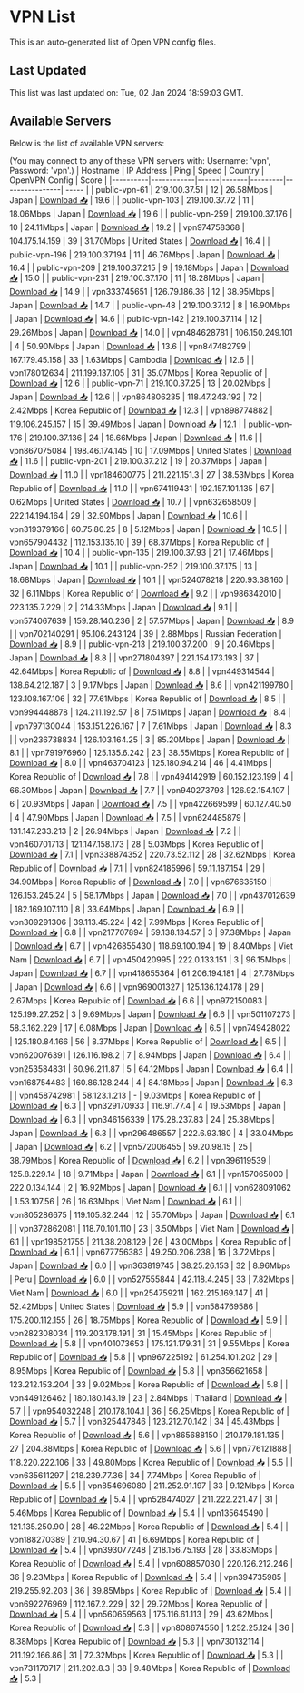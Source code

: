 # VPN List

This is an auto-generated list of Open VPN config files.

## Last Updated

This list was last updated on: Tue, 02 Jan 2024 18:59:03 GMT.

## Available Servers

Below is the list of available VPN servers:

(You may connect to any of these VPN servers with: Username: 'vpn', Password: 'vpn'.)
| Hostname | IP Address | Ping | Speed | Country | OpenVPN Config | Score |
|----------|------------|------|-------|---------|----------------| ----- |
| public-vpn-61 | 219.100.37.51 | 12 | 26.58Mbps | Japan | [Download 📥](./configs/server_0_JP.ovpn) | 19.6 |
| public-vpn-103 | 219.100.37.72 | 11 | 18.06Mbps | Japan | [Download 📥](./configs/server_1_JP.ovpn) | 19.6 |
| public-vpn-259 | 219.100.37.176 | 10 | 24.11Mbps | Japan | [Download 📥](./configs/server_2_JP.ovpn) | 19.2 |
| vpn974758368 | 104.175.14.159 | 39 | 31.70Mbps | United States | [Download 📥](./configs/server_3_US.ovpn) | 16.4 |
| public-vpn-196 | 219.100.37.194 | 11 | 46.76Mbps | Japan | [Download 📥](./configs/server_4_JP.ovpn) | 16.4 |
| public-vpn-209 | 219.100.37.215 | 9 | 19.18Mbps | Japan | [Download 📥](./configs/server_5_JP.ovpn) | 15.0 |
| public-vpn-231 | 219.100.37.170 | 11 | 18.28Mbps | Japan | [Download 📥](./configs/server_6_JP.ovpn) | 14.9 |
| vpn333745651 | 126.79.186.36 | 12 | 38.95Mbps | Japan | [Download 📥](./configs/server_7_JP.ovpn) | 14.7 |
| public-vpn-48 | 219.100.37.12 | 8 | 16.90Mbps | Japan | [Download 📥](./configs/server_8_JP.ovpn) | 14.6 |
| public-vpn-142 | 219.100.37.114 | 12 | 29.26Mbps | Japan | [Download 📥](./configs/server_9_JP.ovpn) | 14.0 |
| vpn484628781 | 106.150.249.101 | 4 | 50.90Mbps | Japan | [Download 📥](./configs/server_10_JP.ovpn) | 13.6 |
| vpn847482799 | 167.179.45.158 | 33 | 1.63Mbps | Cambodia | [Download 📥](./configs/server_11_KH.ovpn) | 12.6 |
| vpn178012634 | 211.199.137.105 | 31 | 35.07Mbps | Korea Republic of | [Download 📥](./configs/server_12_KR.ovpn) | 12.6 |
| public-vpn-71 | 219.100.37.25 | 13 | 20.02Mbps | Japan | [Download 📥](./configs/server_13_JP.ovpn) | 12.6 |
| vpn864806235 | 118.47.243.192 | 72 | 2.42Mbps | Korea Republic of | [Download 📥](./configs/server_14_KR.ovpn) | 12.3 |
| vpn898774882 | 119.106.245.157 | 15 | 39.49Mbps | Japan | [Download 📥](./configs/server_15_JP.ovpn) | 12.1 |
| public-vpn-176 | 219.100.37.136 | 24 | 18.66Mbps | Japan | [Download 📥](./configs/server_16_JP.ovpn) | 11.6 |
| vpn867075084 | 198.46.174.145 | 10 | 17.09Mbps | United States | [Download 📥](./configs/server_17_US.ovpn) | 11.6 |
| public-vpn-201 | 219.100.37.212 | 19 | 20.37Mbps | Japan | [Download 📥](./configs/server_18_JP.ovpn) | 11.0 |
| vpn184600775 | 211.221.151.3 | 27 | 38.53Mbps | Korea Republic of | [Download 📥](./configs/server_19_KR.ovpn) | 11.0 |
| vpn674119431 | 192.157.101.135 | 67 | 0.62Mbps | United States | [Download 📥](./configs/server_20_US.ovpn) | 10.7 |
| vpn632658509 | 222.14.194.164 | 29 | 32.90Mbps | Japan | [Download 📥](./configs/server_21_JP.ovpn) | 10.6 |
| vpn319379166 | 60.75.80.25 | 8 | 5.12Mbps | Japan | [Download 📥](./configs/server_22_JP.ovpn) | 10.5 |
| vpn657904432 | 112.153.135.10 | 39 | 68.37Mbps | Korea Republic of | [Download 📥](./configs/server_23_KR.ovpn) | 10.4 |
| public-vpn-135 | 219.100.37.93 | 21 | 17.46Mbps | Japan | [Download 📥](./configs/server_24_JP.ovpn) | 10.1 |
| public-vpn-252 | 219.100.37.175 | 13 | 18.68Mbps | Japan | [Download 📥](./configs/server_25_JP.ovpn) | 10.1 |
| vpn524078218 | 220.93.38.160 | 32 | 6.11Mbps | Korea Republic of | [Download 📥](./configs/server_26_KR.ovpn) | 9.2 |
| vpn986342010 | 223.135.7.229 | 2 | 214.33Mbps | Japan | [Download 📥](./configs/server_27_JP.ovpn) | 9.1 |
| vpn574067639 | 159.28.140.236 | 2 | 57.57Mbps | Japan | [Download 📥](./configs/server_28_JP.ovpn) | 8.9 |
| vpn702140291 | 95.106.243.124 | 39 | 2.88Mbps | Russian Federation | [Download 📥](./configs/server_29_RU.ovpn) | 8.9 |
| public-vpn-213 | 219.100.37.200 | 9 | 20.46Mbps | Japan | [Download 📥](./configs/server_30_JP.ovpn) | 8.8 |
| vpn271804397 | 221.154.173.193 | 37 | 42.64Mbps | Korea Republic of | [Download 📥](./configs/server_31_KR.ovpn) | 8.8 |
| vpn449314544 | 138.64.212.187 | 3 | 9.17Mbps | Japan | [Download 📥](./configs/server_32_JP.ovpn) | 8.6 |
| vpn421199780 | 123.108.167.106 | 32 | 77.61Mbps | Korea Republic of | [Download 📥](./configs/server_33_KR.ovpn) | 8.5 |
| vpn994448878 | 124.211.192.57 | 8 | 7.51Mbps | Japan | [Download 📥](./configs/server_34_JP.ovpn) | 8.4 |
| vpn797130044 | 153.151.226.167 | 7 | 7.61Mbps | Japan | [Download 📥](./configs/server_35_JP.ovpn) | 8.3 |
| vpn236738834 | 126.103.164.25 | 3 | 85.20Mbps | Japan | [Download 📥](./configs/server_36_JP.ovpn) | 8.1 |
| vpn791976960 | 125.135.6.242 | 23 | 38.55Mbps | Korea Republic of | [Download 📥](./configs/server_37_KR.ovpn) | 8.0 |
| vpn463704123 | 125.180.94.214 | 46 | 4.41Mbps | Korea Republic of | [Download 📥](./configs/server_38_KR.ovpn) | 7.8 |
| vpn494142919 | 60.152.123.199 | 4 | 66.30Mbps | Japan | [Download 📥](./configs/server_39_JP.ovpn) | 7.7 |
| vpn940273793 | 126.92.154.107 | 6 | 20.93Mbps | Japan | [Download 📥](./configs/server_40_JP.ovpn) | 7.5 |
| vpn422669599 | 60.127.40.50 | 4 | 47.90Mbps | Japan | [Download 📥](./configs/server_41_JP.ovpn) | 7.5 |
| vpn624485879 | 131.147.233.213 | 2 | 26.94Mbps | Japan | [Download 📥](./configs/server_42_JP.ovpn) | 7.2 |
| vpn460701713 | 121.147.158.173 | 28 | 5.03Mbps | Korea Republic of | [Download 📥](./configs/server_43_KR.ovpn) | 7.1 |
| vpn338874352 | 220.73.52.112 | 28 | 32.62Mbps | Korea Republic of | [Download 📥](./configs/server_44_KR.ovpn) | 7.1 |
| vpn824185996 | 59.11.187.154 | 29 | 34.90Mbps | Korea Republic of | [Download 📥](./configs/server_45_KR.ovpn) | 7.0 |
| vpn676635150 | 126.153.245.24 | 5 | 58.17Mbps | Japan | [Download 📥](./configs/server_46_JP.ovpn) | 7.0 |
| vpn437012639 | 182.169.107.110 | 8 | 33.64Mbps | Japan | [Download 📥](./configs/server_47_JP.ovpn) | 6.9 |
| vpn309291306 | 39.113.45.224 | 42 | 7.99Mbps | Korea Republic of | [Download 📥](./configs/server_48_KR.ovpn) | 6.8 |
| vpn217707894 | 59.138.134.57 | 3 | 97.38Mbps | Japan | [Download 📥](./configs/server_49_JP.ovpn) | 6.7 |
| vpn426855430 | 118.69.100.194 | 19 | 8.40Mbps | Viet Nam | [Download 📥](./configs/server_50_VN.ovpn) | 6.7 |
| vpn450420995 | 222.0.133.151 | 3 | 96.15Mbps | Japan | [Download 📥](./configs/server_51_JP.ovpn) | 6.7 |
| vpn418655364 | 61.206.194.181 | 4 | 27.78Mbps | Japan | [Download 📥](./configs/server_52_JP.ovpn) | 6.6 |
| vpn969001327 | 125.136.124.178 | 29 | 2.67Mbps | Korea Republic of | [Download 📥](./configs/server_53_KR.ovpn) | 6.6 |
| vpn972150083 | 125.199.27.252 | 3 | 9.69Mbps | Japan | [Download 📥](./configs/server_54_JP.ovpn) | 6.6 |
| vpn501107273 | 58.3.162.229 | 17 | 6.08Mbps | Japan | [Download 📥](./configs/server_55_JP.ovpn) | 6.5 |
| vpn749428022 | 125.180.84.166 | 56 | 8.37Mbps | Korea Republic of | [Download 📥](./configs/server_56_KR.ovpn) | 6.5 |
| vpn620076391 | 126.116.198.2 | 7 | 8.94Mbps | Japan | [Download 📥](./configs/server_57_JP.ovpn) | 6.4 |
| vpn253584831 | 60.96.211.87 | 5 | 64.12Mbps | Japan | [Download 📥](./configs/server_58_JP.ovpn) | 6.4 |
| vpn168754483 | 160.86.128.244 | 4 | 84.18Mbps | Japan | [Download 📥](./configs/server_59_JP.ovpn) | 6.3 |
| vpn458742981 | 58.123.1.213 | - | 9.03Mbps | Korea Republic of | [Download 📥](./configs/server_60_KR.ovpn) | 6.3 |
| vpn329170933 | 116.91.77.4 | 4 | 19.53Mbps | Japan | [Download 📥](./configs/server_61_JP.ovpn) | 6.3 |
| vpn346156339 | 175.28.237.83 | 24 | 25.38Mbps | Japan | [Download 📥](./configs/server_62_JP.ovpn) | 6.3 |
| vpn296486557 | 222.6.93.180 | 4 | 33.04Mbps | Japan | [Download 📥](./configs/server_63_JP.ovpn) | 6.2 |
| vpn572006455 | 59.20.98.15 | 25 | 38.79Mbps | Korea Republic of | [Download 📥](./configs/server_64_KR.ovpn) | 6.2 |
| vpn396119539 | 125.8.229.14 | 18 | 9.71Mbps | Japan | [Download 📥](./configs/server_65_JP.ovpn) | 6.1 |
| vpn157065000 | 222.0.134.144 | 2 | 16.92Mbps | Japan | [Download 📥](./configs/server_66_JP.ovpn) | 6.1 |
| vpn628091062 | 1.53.107.56 | 26 | 16.63Mbps | Viet Nam | [Download 📥](./configs/server_67_VN.ovpn) | 6.1 |
| vpn805286675 | 119.105.82.244 | 12 | 55.70Mbps | Japan | [Download 📥](./configs/server_68_JP.ovpn) | 6.1 |
| vpn372862081 | 118.70.101.110 | 23 | 3.50Mbps | Viet Nam | [Download 📥](./configs/server_69_VN.ovpn) | 6.1 |
| vpn198521755 | 211.38.208.129 | 26 | 43.00Mbps | Korea Republic of | [Download 📥](./configs/server_70_KR.ovpn) | 6.1 |
| vpn677756383 | 49.250.206.238 | 16 | 3.72Mbps | Japan | [Download 📥](./configs/server_71_JP.ovpn) | 6.0 |
| vpn363819745 | 38.25.26.153 | 32 | 8.96Mbps | Peru | [Download 📥](./configs/server_72_PE.ovpn) | 6.0 |
| vpn527555844 | 42.118.4.245 | 33 | 7.82Mbps | Viet Nam | [Download 📥](./configs/server_73_VN.ovpn) | 6.0 |
| vpn254759211 | 162.215.169.147 | 41 | 52.42Mbps | United States | [Download 📥](./configs/server_74_US.ovpn) | 5.9 |
| vpn584769586 | 175.200.112.155 | 26 | 18.75Mbps | Korea Republic of | [Download 📥](./configs/server_75_KR.ovpn) | 5.9 |
| vpn282308034 | 119.203.178.191 | 31 | 15.45Mbps | Korea Republic of | [Download 📥](./configs/server_76_KR.ovpn) | 5.8 |
| vpn401073653 | 175.121.179.31 | 31 | 9.55Mbps | Korea Republic of | [Download 📥](./configs/server_77_KR.ovpn) | 5.8 |
| vpn967225192 | 61.254.101.202 | 29 | 8.95Mbps | Korea Republic of | [Download 📥](./configs/server_78_KR.ovpn) | 5.8 |
| vpn356621658 | 123.212.153.204 | 33 | 9.02Mbps | Korea Republic of | [Download 📥](./configs/server_79_KR.ovpn) | 5.8 |
| vpn449126462 | 180.180.143.19 | 23 | 2.84Mbps | Thailand | [Download 📥](./configs/server_80_TH.ovpn) | 5.7 |
| vpn954032248 | 210.178.104.1 | 36 | 56.25Mbps | Korea Republic of | [Download 📥](./configs/server_81_KR.ovpn) | 5.7 |
| vpn325447846 | 123.212.70.142 | 34 | 45.43Mbps | Korea Republic of | [Download 📥](./configs/server_82_KR.ovpn) | 5.6 |
| vpn865688150 | 210.179.181.135 | 27 | 204.88Mbps | Korea Republic of | [Download 📥](./configs/server_83_KR.ovpn) | 5.6 |
| vpn776121888 | 118.220.222.106 | 33 | 49.80Mbps | Korea Republic of | [Download 📥](./configs/server_84_KR.ovpn) | 5.5 |
| vpn635611297 | 218.239.77.36 | 34 | 7.74Mbps | Korea Republic of | [Download 📥](./configs/server_85_KR.ovpn) | 5.5 |
| vpn854696080 | 211.252.91.197 | 33 | 9.12Mbps | Korea Republic of | [Download 📥](./configs/server_86_KR.ovpn) | 5.4 |
| vpn528474027 | 211.222.221.47 | 31 | 5.46Mbps | Korea Republic of | [Download 📥](./configs/server_87_KR.ovpn) | 5.4 |
| vpn135645490 | 121.135.250.90 | 28 | 46.22Mbps | Korea Republic of | [Download 📥](./configs/server_88_KR.ovpn) | 5.4 |
| vpn188270389 | 210.94.30.67 | 41 | 6.69Mbps | Korea Republic of | [Download 📥](./configs/server_89_KR.ovpn) | 5.4 |
| vpn393077248 | 218.156.75.193 | 28 | 33.83Mbps | Korea Republic of | [Download 📥](./configs/server_90_KR.ovpn) | 5.4 |
| vpn608857030 | 220.126.212.246 | 36 | 9.23Mbps | Korea Republic of | [Download 📥](./configs/server_91_KR.ovpn) | 5.4 |
| vpn394735985 | 219.255.92.203 | 36 | 39.85Mbps | Korea Republic of | [Download 📥](./configs/server_92_KR.ovpn) | 5.4 |
| vpn692276969 | 112.167.2.229 | 32 | 29.72Mbps | Korea Republic of | [Download 📥](./configs/server_93_KR.ovpn) | 5.4 |
| vpn560659563 | 175.116.61.113 | 29 | 43.62Mbps | Korea Republic of | [Download 📥](./configs/server_94_KR.ovpn) | 5.3 |
| vpn808674550 | 1.252.25.124 | 36 | 8.38Mbps | Korea Republic of | [Download 📥](./configs/server_95_KR.ovpn) | 5.3 |
| vpn730132114 | 211.192.166.86 | 31 | 72.32Mbps | Korea Republic of | [Download 📥](./configs/server_96_KR.ovpn) | 5.3 |
| vpn731170717 | 211.202.8.3 | 38 | 9.48Mbps | Korea Republic of | [Download 📥](./configs/server_97_KR.ovpn) | 5.3 |
